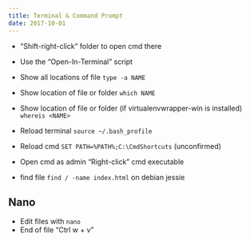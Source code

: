 ```yaml
---
title: Terminal & Command Prompt
date: 2017-10-01
---
```


- <i class="fa fa-windows"></i> “Shift-right-click” folder to open cmd there
- <i class="fa fa-apple"></i> Use the “Open-In-Terminal” script
- <i class="fa fa-apple"></i> Show all locations of file `type -a NAME`
- <i class="fa fa-apple"></i> Show location of file or folder `which NAME`
- <i class="fa fa-windows"></i> Show location of file or folder (if virtualenvwrapper-win is installed) `whereis <NAME>`
- <i class="fa fa-apple"></i> Reload terminal `source ~/.bash_profile`
- <i class="fa fa-windows"></i> Reload cmd `SET PATH=%PATH%;C:\CmdShortcuts` (unconfirmed)
- <i class="fa fa-windows"></i> Open cmd as admin “Right-click” cmd executable


- <i class="fa fa-linux"></i> find file `find / -name index.html` on debian jessie

## Nano

- Edit files with `nano`
- End of file “Ctrl w + v”

